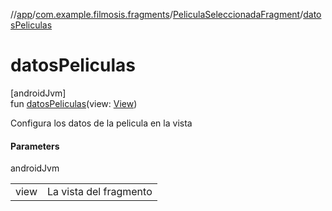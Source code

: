 //[app](../../../index.md)/[com.example.filmosis.fragments](../index.md)/[PeliculaSeleccionadaFragment](index.md)/[datosPeliculas](datos-peliculas.md)

# datosPeliculas

[androidJvm]\
fun [datosPeliculas](datos-peliculas.md)(view: [View](https://developer.android.com/reference/kotlin/android/view/View.html))

Configura los datos de la pelicula en la vista

#### Parameters

androidJvm

| | |
|---|---|
| view | La vista del fragmento |
